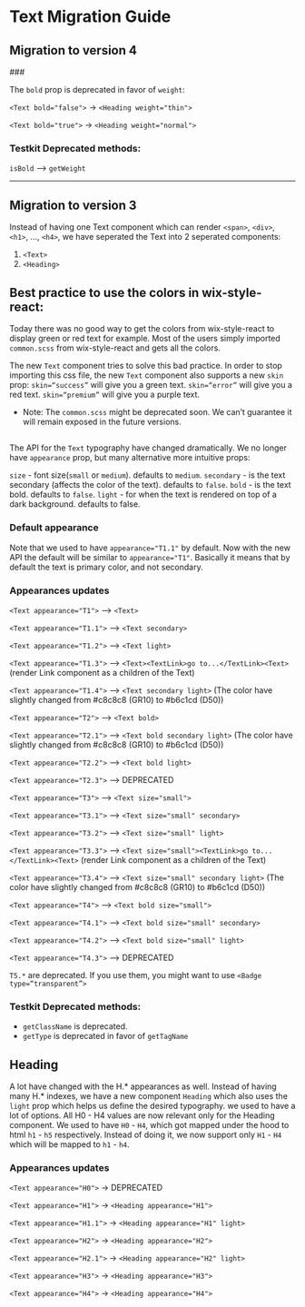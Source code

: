 # Text Migration Guide

## Migration to version 4

###<Text/>

The `bold` prop is deprecated in favor of `weight`:

`<Text bold="false">` -> `<Heading weight="thin">`

`<Text bold="true">` -> `<Heading weight="normal">`

### Testkit Deprecated methods:

`isBold` --> `getWeight`

----

## Migration to version 3

Instead of having one Text component which can render `<span>`, `<div>`, `<h1>`, ..., `<h4>`, we have seperated the Text into 2 seperated components:

1. `<Text>`
2. `<Heading>`

## Best practice to use the colors in wix-style-react:

Today there was no good way to get the colors from wix-style-react to display green or red text for example.
Most of the users simply imported `common.scss` from wix-style-react and gets all the colors.

The new `Text` component tries to solve this bad practice. In order to stop importing this css file, the new `Text` component also supports a new `skin` prop:
`skin=“success”` will give you a green text.
`skin=“error”` will give you a red text.
`skin=“premium”` will give you a purple text.

* Note: The `common.scss` might be deprecated soon. We can’t guarantee it will remain exposed in the future versions.  

## <Text>

The API for the `Text` typography have changed dramatically.
We no longer have `appearance` prop, but many alternative more intuitive props:

`size` - font size(`small` or `medium`). defaults to `medium`.
`secondary` - is the text secondary (affects the color of the text). defaults to `false`.
`bold` - is the text bold. defaults to `false`.
`light` - for when the text is rendered on top of a dark background. defaults to false.

### Default appearance

Note that we used to have `appearance="T1.1"` by default. Now with the new API the default will be similar to `appearance="T1"`. Basically it means that by default the text is primary color, and not secondary.

### Appearances updates

`<Text appearance="T1">` --> `<Text>`

`<Text appearance="T1.1">` --> `<Text secondary>`

`<Text appearance="T1.2">` —> `<Text light>`

`<Text appearance="T1.3">` —> `<Text><TextLink>go to...</TextLink><Text>` (render Link component as a children of the Text)

`<Text appearance="T1.4">` —> `<Text secondary light>` (The color have slightly changed from #c8c8c8 (GR10) to #b6c1cd (D50))



`<Text appearance="T2">` --> `<Text bold>`

`<Text appearance="T2.1">` --> `<Text bold secondary light>` (The color have slightly changed from #c8c8c8 (GR10) to #b6c1cd (D50))

`<Text appearance="T2.2">` —> `<Text bold light>`

`<Text appearance="T2.3">` —> DEPRECATED



`<Text appearance="T3">` --> `<Text size="small">`

`<Text appearance="T3.1">` --> `<Text size="small" secondary>`

`<Text appearance="T3.2">` —> `<Text size="small" light>`

`<Text appearance="T3.3">` —> `<Text size="small"><TextLink>go to...</TextLink><Text>` (render Link component as a children of 
the Text)

`<Text appearance="T3.4">` —> `<Text size="small" secondary light>` (The color have slightly changed from #c8c8c8 (GR10) to 
#b6c1cd (D50))


`<Text appearance="T4">` --> `<Text bold size="small">`

`<Text appearance="T4.1">` --> `<Text bold size="small" secondary>`

`<Text appearance="T4.2">` —> `<Text bold size="small" light>`

`<Text appearance="T4.3">` —> DEPRECATED



`T5.*` are deprecated. If you use them, you might want to use `<Badge type=“transparent”>`

### Testkit Deprecated methods:

- `getClassName` is deprecated.
- `getType` is deprecated in favor of `getTagName`

## Heading

A lot have changed with the H.* appearances as well. Instead of having many H.* indexes, we have a new component `Heading` which also uses the `light` prop which helps us define the desired typography.
we used to have a lot of options. All H0 - H4 values are now relevant only for the Heading component.
We used to have `H0` - `H4`, which got mapped under the hood to html `h1` - `h5` respectively. Instead of doing it, we now support only `H1` - `H4` which will be mapped to `h1` - `h4`.

### Appearances updates

`<Text appearance="H0">` -> DEPRECATED

`<Text appearance="H1">` -> `<Heading appearance="H1">`

`<Text appearance="H1.1">` -> `<Heading appearance="H1" light>`

`<Text appearance="H2">` -> `<Heading appearance="H2">`

`<Text appearance="H2.1">` -> `<Heading appearance="H2" light>`

`<Text appearance="H3">` -> `<Heading appearance="H3">`

`<Text appearance="H4">` -> `<Heading appearance="H4">`

